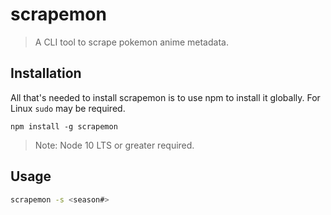 # scrapemon

> A CLI tool to scrape pokemon anime metadata.

## Installation

All that's needed to install scrapemon is to use npm to install it globally. For Linux `sudo` may be required.
```
npm install -g scrapemon
```

>Note: Node 10 LTS or greater required.

## Usage

```sh
scrapemon -s <season#>
